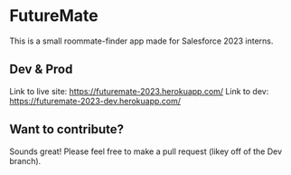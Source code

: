 # FutureMate

This is a small roommate-finder app made for Salesforce 2023 interns.

## Dev & Prod

Link to live site: https://futuremate-2023.herokuapp.com/
Link to dev: https://futuremate-2023-dev.herokuapp.com/

## Want to contribute?

Sounds great! Please feel free to make a pull request (likey off of the Dev branch).
